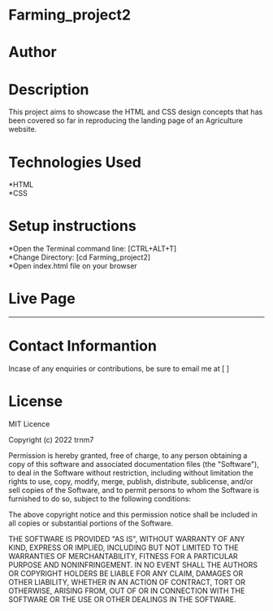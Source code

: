 # Farming_project2
# Author
# Description
This project aims to showcase the HTML and CSS design concepts that has been covered so far in reproducing the landing page of an Agriculture website.
# Technologies Used
*HTML<br>
*CSS<br>
# Setup instructions
*Open the Terminal command line: [CTRL+ALT+T]<br>
*Change Directory: [cd Farming_project2]<br>
*Open index.html file on your browser

# Live Page
************************
# Contact Informantion
Incase of any enquiries or contributions, be sure to email me at [    ]
# License
MIT Licence<br>

Copyright (c) 2022 trnm7<br>

Permission is hereby granted, free of charge, to any person obtaining a copy
of this software and associated documentation files (the "Software"), to deal
in the Software without restriction, including without limitation the rights
to use, copy, modify, merge, publish, distribute, sublicense, and/or sell
copies of the Software, and to permit persons to whom the Software is
furnished to do so, subject to the following conditions:

The above copyright notice and this permission notice shall be included in all
copies or substantial portions of the Software.

THE SOFTWARE IS PROVIDED "AS IS", WITHOUT WARRANTY OF ANY KIND, EXPRESS OR
IMPLIED, INCLUDING BUT NOT LIMITED TO THE WARRANTIES OF MERCHANTABILITY,
FITNESS FOR A PARTICULAR PURPOSE AND NONINFRINGEMENT. IN NO EVENT SHALL THE
AUTHORS OR COPYRIGHT HOLDERS BE LIABLE FOR ANY CLAIM, DAMAGES OR OTHER
LIABILITY, WHETHER IN AN ACTION OF CONTRACT, TORT OR OTHERWISE, ARISING FROM,
OUT OF OR IN CONNECTION WITH THE SOFTWARE OR THE USE OR OTHER DEALINGS IN THE
SOFTWARE.
